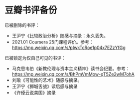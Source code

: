 # 豆瓣书评备份

已被删除的书评：
- 王沪宁《比较政治分析》随感与摘录：永久丢失。
- 2021.01 Coursera 25门课程评价。参考：https://mp.weixin.qq.com/s/pIwkTcRoe1p04x7EZzYfGg

已被锁定为仅自己可见的书评：
- 马克思韦伯《新教伦理与资本主义精神》读书会纪要。参考：https://mp.weixin.qq.com/s/BhPmVmMow-qT5Ze2wM7ohA
- 刘瑜《可能性的艺术》随感与摘录。
- 王沪宁《狮城舌战》读后感与摘录
- 《许倬云说美国》摘录
